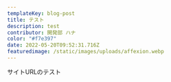 ```yaml
---
templateKey: blog-post
title: テスト
description: test
contributor: 開発部 ハナ
color: "#f7e397"
date: 2022-05-20T09:52:31.716Z
featuredimage: /static/images/uploads/affexion.webp
---
```

サイトURLのテスト